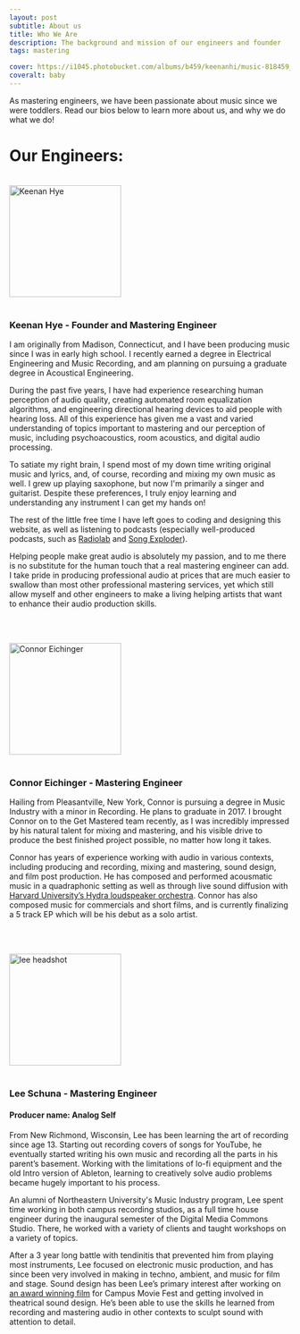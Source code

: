```yaml
---
layout: post
subtitle: About us
title: Who We Are
description: The background and mission of our engineers and founder
tags: mastering

cover: https://i1045.photobucket.com/albums/b459/keenanhi/music-818459_1920_zpsmve5t24h.jpg
coveralt: baby
---
```


As mastering engineers, we have been passionate about music since we were toddlers. Read our bios below to learn more about us, and why we do what we do!

# Our Engineers:

<br>


<div class="col-xs-12 col-md-3">
<img src="https://i1045.photobucket.com/albums/b459/keenanhi/headshot-circ_zpshegku5ql.png" alt="Keenan Hye" style="width: 200px;"><br><br>
</div>

### Keenan Hye - Founder and Mastering Engineer

I am originally from Madison, Connecticut, and I have been producing music since I was in early high school. I recently earned a degree in Electrical Engineering and Music Recording, and am planning on pursuing a graduate degree in Acoustical Engineering.

During the past five years, I have had experience researching human perception of audio quality, creating automated room equalization algorithms, and engineering directional hearing devices to aid people with hearing loss. All of this experience has given me a vast and varied understanding of topics important to mastering and our perception of music, including psychoacoustics, room acoustics, and digital audio processing.

To satiate my right brain, I spend most of my down time writing original music and lyrics, and, of course, recording and mixing my own music as well. I grew up playing saxophone, but now I'm primarily a singer and guitarist. Despite these preferences, I truly enjoy learning and understanding any instrument I can get my hands on!

The rest of the little free time I have left goes to coding and designing this website, as well as listening to podcasts (especially well-produced podcasts, such as [Radiolab](http://www.radiolab.org/) and [Song Exploder](http://songexploder.net/)).

Helping people make great audio is absolutely my passion, and to me there is no substitute for the human touch that a real mastering engineer can add. I take pride in producing professional audio at prices that are much easier to swallow than most other professional mastering services, yet which still allow myself and other engineers to make a living helping artists that want to enhance their audio production skills.

<br><br>

<div class="col-xs-12 col-md-3">
<img src="https://i1045.photobucket.com/albums/b459/keenanhi/connor-circ_zpsc16ertza.png" alt="Connor Eichinger" style="width: 200px;"><br><br>
</div>

### Connor Eichinger - Mastering Engineer

Hailing from Pleasantville, New York, Connor is pursuing a degree in Music Industry with a minor in Recording. He plans to graduate in 2017. I brought Connor on to the Get Mastered team recently, as I was incredibly impressed by his natural talent for mixing and mastering, and his visible drive to produce the best finished project possible, no matter how long it takes.

Connor has years of experience working with audio in various contexts, including producing and recording, mixing and mastering, sound design, and film post production. He has composed and performed acousmatic music in a quadraphonic setting as well as through live sound diffusion with [Harvard University’s Hydra loudspeaker orchestra](http://huseac.fas.harvard.edu/Hydra/). Connor has also composed music for commercials and short films, and is currently finalizing a 5 track EP which will be his debut as a solo artist.

<br><br>

<div class="col-xs-12 col-md-3">
<img src="http://i1045.photobucket.com/albums/b459/keenanhi/lee-headshot_zpsfutlhbgc.png" alt="lee headshot" style="width: 200px;"><br><br>
</div>

### Lee Schuna - Mastering Engineer

#### Producer name: Analog Self

From New Richmond, Wisconsin, Lee has been learning the art of recording since age 13. Starting out recording covers of songs for YouTube, he eventually started writing his own music and recording all the parts in his parent’s basement. Working with the limitations of lo-fi equipment and the old Intro version of Ableton, learning to creatively solve audio problems became hugely important to his process.

An alumni of Northeastern University's Music Industry program, Lee spent time working in both campus recording studios, as a full time house engineer during the inaugural semester of the Digital Media Commons Studio. There, he worked with a variety of clients and taught workshops on a variety of topics.

After a 3 year long battle with tendinitis that prevented him from playing most instruments, Lee focused on electronic music production, and has since been very involved in making in techno, ambient, and music for film and stage. Sound design has been Lee’s primary interest after working on [an award winning film](https://www.youtube.com/watch?v=dp8nZDq89UE) for Campus Movie Fest and getting involved in theatrical sound design. He’s been able to use the skills he learned from recording and mastering audio in other contexts to sculpt sound with attention to detail.  
